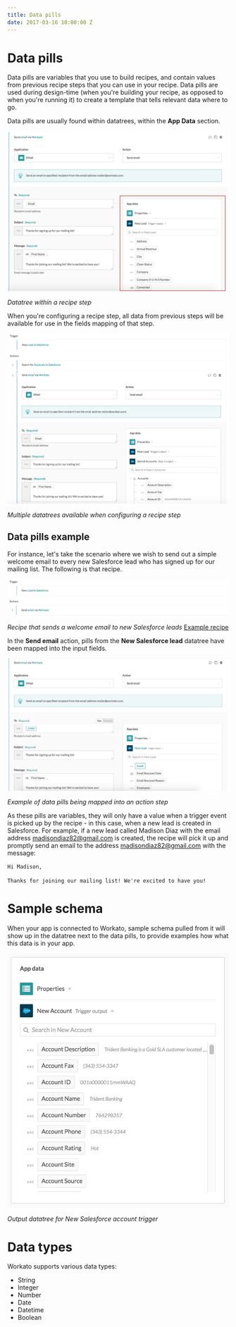 ```yaml
---
title: Data pills
date: 2017-03-16 10:00:00 Z
---
```


# Data pills
Data pills are variables that you use to build recipes, and contain values from previous recipe steps that you can use in your recipe. Data pills are used during design-time (when you're building your recipe, as opposed to when you're running it) to create a template that tells relevant data where to go.

Data pills are usually found within datatrees, within the **App Data** section.

![Datatree](/assets/images/recipes/data-pills/datatree-example.png)

*Datatree within a recipe step*

When you're configuring a recipe step, all data from previous steps will be available for use in the fields mapping of that step.

![Multiple datatrees](/assets/images/recipes/data-pills/multiple-datatrees.png)

*Multiple datatrees available when configuring a recipe step*

## Data pills example
For instance, let's take the scenario where we wish to send out a simple welcome email to every new Salesforce lead who has signed up for our mailing list. The following is that recipe.

![Recipe that sends a welcome email to new Salesforce leads](/assets/images/recipes/data-pills/salesforce-lead-welcome-email-recipe.png)

*Recipe that sends a welcome email to new Salesforce leads* [Example recipe](https://www.workato.com/recipes/496603)

In the **Send email** action, pills from the **New Salesforce lead** datatree have been mapped into the input fields.

![Data pill mapping](/assets/images/recipes/data-pills/data-pills-example.png)

*Example of data pills being mapped into an action step*

As these pills are variables, they will only have a value when a trigger event is picked up by the recipe - in this case, when a new lead is created in Salesforce. For example, if a new lead called Madison Diaz with the email address madisondiaz82@gmail.com is created, the recipe will pick it up and promptly send an email to the address madisondiaz82@gmail.com with the message:

```
Hi Madison,

Thanks for joining our mailing list! We're excited to have you!
```

# Sample schema
When your app is connected to Workato, sample schema pulled from it will show up in the datatree next to the data pills, to provide examples how what this data is in your app.

![Output datatree](/assets/images/workato-concepts/output-datatree.png)

*Output datatree for New Salesforce account trigger*

# Data types
Workato supports various data types:
- String
- Integer
- Number
- Date
- Datetime
- Boolean